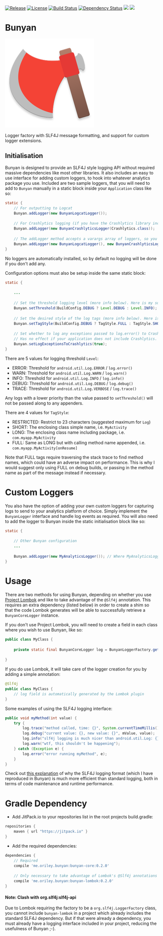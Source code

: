 [![Release](https://jitpack.io/v/com.github.oriley-me/bunyan.svg)](https://jitpack.io/#com.github.oriley-me/bunyan) [![License](https://img.shields.io/badge/license-Apache%202.0-blue.svg)](http://www.apache.org/licenses/LICENSE-2.0) [![Build Status](https://travis-ci.org/oriley-me/bunyan.svg?branch=master)](https://travis-ci.org/oriley-me/bunyan) [![Dependency Status](https://www.versioneye.com/user/projects/56b6a5840a0ff50035ba881d/badge.svg?style=flat)](https://www.versioneye.com/user/projects/56b6a5840a0ff50035ba881d)
<a href="http://www.methodscount.com/?lib=me.oriley.bunyan%3Abunyan-core%3A0.2.0"><img src="https://img.shields.io/badge/bunyan_core-methods: 133 | deps: 20 | size: 13 KB-f44336.svg"></img></a> <a href="http://www.methodscount.com/?lib=me.oriley.bunyan%3Abunyan-lombok%3A0.2.0"><img src="https://img.shields.io/badge/bunyan_lombok-methods: 11 | deps: 153 | size: 3 KB-f44336.svg"></img></a>

# Bunyan
![Logo](artwork/icon.png)

Logger factory with SLF4J message formatting, and support for custom logger extensions.

## Initialisation

Bunyan is designed to provide an SLF4J style logging API without required massive dependencies like most other libraries.
It also includes an easy to use interface for adding custom loggers, to hook into whatever analytics package you use.
Included are two sample loggers, that you will need to add to `Bunyan` manually in a static block inside your
`Application` class like so:

```java
static {
    // For outputting to Logcat
    Bunyan.addLogger(new BunyanLogcatLogger());

    // For Crashlytics logging (if you have the Crashlytics library included in your application)
    Bunyan.addLogger(new BunyanCrashlyticsLogger(Crashlytics.class));

    // The addLogger method accepts a varargs array of loggers, so you can include multiple in the same call:
    Bunyan.addLogger(new BunyanLogcatLogger(), new BunyanCrashlyticsLogger(Crashlytics.class));
}
```

No loggers are automatically installed, so by default no logging will be done if you don't add any.

Configuration options must also be setup inside the same static block:

```java
static {

    ...

    // Set the threshold logging level (more info below). Here is my suggested configuration (defaults to INFO).
    Bunyan.setThreshold(BuildConfig.DEBUG ? Level.DEBUG : Level.INFO);

    // Set the desired style of the log tags (more info below). Here is a suggested configuration (defaults to SHORT).
    Bunyan.setTagStyle(BuildConfig.DEBUG ? TagStyle.FULL : TagStyle.SHORT);

    // Set whether to log any exceptions passed to log.error() to Crashlytics as Non-Fatals. Defaults to false.
    // Has no effect if your application does not include Crashlytics.
    Bunyan.setLogExceptionsToCrashlytics(true);
}
```

There are 5 values for logging threshold `Level`:

 * ERROR:  Threshold for `android.util.Log.ERROR` / `log.error()`
 * WARN:   Threshold for `android.util.Log.WARN` / `log.warn()`
 * INFO:   Threshold for `android.util.Log.INFO` / `log.info()`
 * DEBUG:  Threshold for `android.util.Log.DEBUG` / `log.debug()`
 * TRACE:  Threshold for `android.util.Log.VERBOSE` / `log.trace()`

Any logs with a lower priority than the value passed to `setThreshold()` will not be passed along to any appenders.

There are 4 values for `TagStyle`:

 * RESTRICTED:  Restrict to 23 characters (suggested maximum for `Log`)
 * SHORT:       The enclosing class simple name, i.e. `MyActivity`
 * LONG:        The enclosing class name including package, i.e. `com.myapp.MyActivity`
 * FULL:        Same as LONG but with calling method name appended, i.e. `com.myapp.MyActivity[onResume]`

 Note that FULL tags require traversing the stack trace to find method names, which could have an adverse impact on
 performance. This is why I would suggest only using FULL on debug builds, or passing in the method name as part of
 the message instead if necessary.

# Custom Loggers

You also have the option of adding your own custom loggers for capturing logs to send to your analytics platform of
choice. Simply implement the `BunyanLogger` interface and handle log events as required. You will also need to add
the logger to Bunyan inside the static initialisation block like so:

```java
static {

    // Other Bunyan configuration
    ...

    Bunyan.addLogger(new MyAnalyticsLogger()); // Where MyAnalyticsLogger is your custom class
}
```

# Usage

There are two methods for using Bunyan, depending on whether you use [Project Lombok](https://projectlombok.org/) and like
to take advantage of the `@Slf4j` annotation. This requires an extra dependency (listed below) in order to create a shim
so that the code Lombok generates will be able to successfully retrieve a `BunyanCoreLogger` instance.

If you don't use Project Lombok, you will need to create a field in each class where you wish to use Bunyan, like so:

```java
public class MyClass {

    private static final BunyanCoreLogger log = BunyanLoggerFactory.getLogger(MyClass.class);

}
```

If you do use Lombok, it will take care of the logger creation for you by adding a simple annotation:

```java
@Slf4j
public class MyClass {
    // log field is automatically generated by the Lombok plugin
}
```

Some examples of using the SLF4J logging interface:

```java
public void myMethod(int value) {
    try {
        log.trace("method called, time: {}", System.currentTimeMillis());
        log.debug("current value: {}, new value: {}", mValue, value);
        log.info("slf4j logging is much nicer than android.util.Log: {}, how much?: {}", true, Integer.MAX_VALUE);
        log.warn("wtf, this shouldn't be happening");
    } catch (Exception e) {
        log.error("error running myMethod", e);
    }
}
```

Check out [this explanation](http://www.slf4j.org/faq.html#logging_performance) of why the SLF4J logging format (which
I have reproduced in Bunyan) is much more efficient than standard logging, both in terms of code maintenance and runtime
performance.

# Gradle Dependency

 * Add JitPack.io to your repositories list in the root projects build.gradle:

```gradle
repositories {
    maven { url "https://jitpack.io" }
}
```

 * Add the required dependencies:

```gradle
dependencies {
    // Required
    compile 'me.oriley.bunyan:bunyan-core:0.2.0'

    // Only necessary to take advantage of Lombok's @Slf4j annotations
    compile 'me.oriley.bunyan:bunyan-lombok:0.2.0'
}
```

#### Note: Clash with org.slf4j:slf4j-api

Due to Lombok requiring the factory to be a `org.slf4j.LoggerFactory` class, you cannot include `bunyan-lombok` in a
project which already includes the standard SLF4J dependency. But if that were already a dependency, you must already
have a logging interface included in your project, reducing the usefulness of Bunyan ;-).
